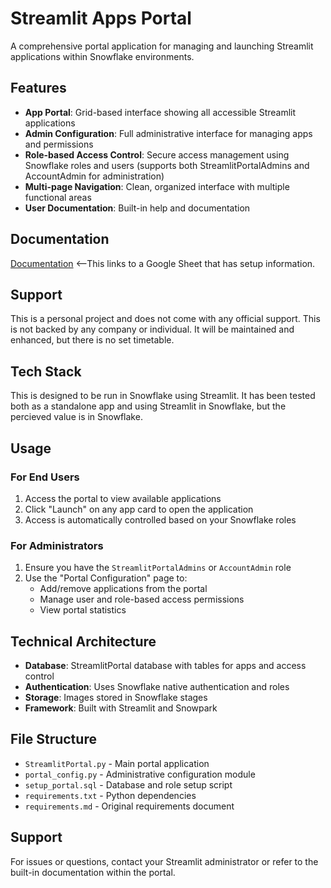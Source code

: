 # Streamlit Apps Portal

A comprehensive portal application for managing and launching Streamlit applications within Snowflake environments.

## Features

- **App Portal**: Grid-based interface showing all accessible Streamlit applications
- **Admin Configuration**: Full administrative interface for managing apps and permissions
- **Role-based Access Control**: Secure access management using Snowflake roles and users (supports both StreamlitPortalAdmins and AccountAdmin for administration)
- **Multi-page Navigation**: Clean, organized interface with multiple functional areas
- **User Documentation**: Built-in help and documentation

## Documentation

[Documentation](https://docs.google.com/document/d/1P5-YC5QnFuWzh1sD6NPNUQy2zgYilMcrRwBheQn9opg/edit?tab=t.0)  <--This links to a Google Sheet that has setup information.  


## Support

This is a personal project and does not come with any official support.  This is not backed by any company or individual.   It will be maintained and enhanced, but there is no set timetable.



## Tech Stack

This is designed to be run in Snowflake using Streamlit.   It has been tested both as a standalone app and using Streamlit in Snowflake, but the percieved value is in Snowflake. 



## Usage

### For End Users
1. Access the portal to view available applications
2. Click "Launch" on any app card to open the application
3. Access is automatically controlled based on your Snowflake roles

### For Administrators
1. Ensure you have the `StreamlitPortalAdmins` or `AccountAdmin` role
2. Use the "Portal Configuration" page to:
   - Add/remove applications from the portal
   - Manage user and role-based access permissions
   - View portal statistics

## Technical Architecture

- **Database**: StreamlitPortal database with tables for apps and access control
- **Authentication**: Uses Snowflake native authentication and roles
- **Storage**: Images stored in Snowflake stages
- **Framework**: Built with Streamlit and Snowpark

## File Structure

- `StreamlitPortal.py` - Main portal application
- `portal_config.py` - Administrative configuration module
- `setup_portal.sql` - Database and role setup script
- `requirements.txt` - Python dependencies
- `requirements.md` - Original requirements document

## Support

For issues or questions, contact your Streamlit administrator or refer to the built-in documentation within the portal.
